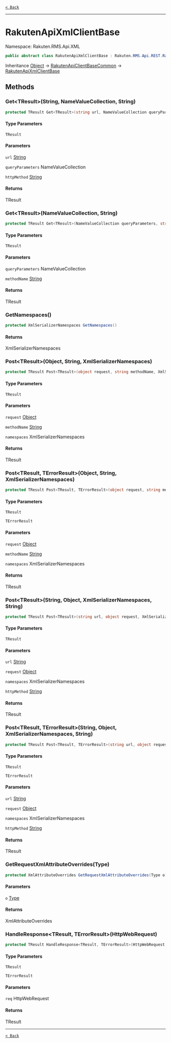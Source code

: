 [`< Back`](./)

---

# RakutenApiXmlClientBase

Namespace: Rakuten.RMS.Api.XML

```csharp
public abstract class RakutenApiXmlClientBase : Rakuten.RMS.Api.REST.RakutenApiClientBaseCommon
```

Inheritance [Object](https://docs.microsoft.com/en-us/dotnet/api/system.object) → [RakutenApiClientBaseCommon](./rakuten.rms.api.rest.rakutenapiclientbasecommon) → [RakutenApiXmlClientBase](./rakuten.rms.api.xml.rakutenapixmlclientbase)

## Methods

### **Get&lt;TResult&gt;(String, NameValueCollection, String)**

```csharp
protected TResult Get<TResult>(string url, NameValueCollection queryParameters, string httpMethod)
```

#### Type Parameters

`TResult`<br>

#### Parameters

`url` [String](https://docs.microsoft.com/en-us/dotnet/api/system.string)<br>

`queryParameters` NameValueCollection<br>

`httpMethod` [String](https://docs.microsoft.com/en-us/dotnet/api/system.string)<br>

#### Returns

TResult<br>

### **Get&lt;TResult&gt;(NameValueCollection, String)**

```csharp
protected TResult Get<TResult>(NameValueCollection queryParameters, string methodName)
```

#### Type Parameters

`TResult`<br>

#### Parameters

`queryParameters` NameValueCollection<br>

`methodName` [String](https://docs.microsoft.com/en-us/dotnet/api/system.string)<br>

#### Returns

TResult<br>

### **GetNamespaces()**

```csharp
protected XmlSerializerNamespaces GetNamespaces()
```

#### Returns

XmlSerializerNamespaces<br>

### **Post&lt;TResult&gt;(Object, String, XmlSerializerNamespaces)**

```csharp
protected TResult Post<TResult>(object request, string methodName, XmlSerializerNamespaces namespaces)
```

#### Type Parameters

`TResult`<br>

#### Parameters

`request` [Object](https://docs.microsoft.com/en-us/dotnet/api/system.object)<br>

`methodName` [String](https://docs.microsoft.com/en-us/dotnet/api/system.string)<br>

`namespaces` XmlSerializerNamespaces<br>

#### Returns

TResult<br>

### **Post&lt;TResult, TErrorResult&gt;(Object, String, XmlSerializerNamespaces)**

```csharp
protected TResult Post<TResult, TErrorResult>(object request, string methodName, XmlSerializerNamespaces namespaces)
```

#### Type Parameters

`TResult`<br>

`TErrorResult`<br>

#### Parameters

`request` [Object](https://docs.microsoft.com/en-us/dotnet/api/system.object)<br>

`methodName` [String](https://docs.microsoft.com/en-us/dotnet/api/system.string)<br>

`namespaces` XmlSerializerNamespaces<br>

#### Returns

TResult<br>

### **Post&lt;TResult&gt;(String, Object, XmlSerializerNamespaces, String)**

```csharp
protected TResult Post<TResult>(string url, object request, XmlSerializerNamespaces namespaces, string httpMethod)
```

#### Type Parameters

`TResult`<br>

#### Parameters

`url` [String](https://docs.microsoft.com/en-us/dotnet/api/system.string)<br>

`request` [Object](https://docs.microsoft.com/en-us/dotnet/api/system.object)<br>

`namespaces` XmlSerializerNamespaces<br>

`httpMethod` [String](https://docs.microsoft.com/en-us/dotnet/api/system.string)<br>

#### Returns

TResult<br>

### **Post&lt;TResult, TErrorResult&gt;(String, Object, XmlSerializerNamespaces, String)**

```csharp
protected TResult Post<TResult, TErrorResult>(string url, object request, XmlSerializerNamespaces namespaces, string httpMethod)
```

#### Type Parameters

`TResult`<br>

`TErrorResult`<br>

#### Parameters

`url` [String](https://docs.microsoft.com/en-us/dotnet/api/system.string)<br>

`request` [Object](https://docs.microsoft.com/en-us/dotnet/api/system.object)<br>

`namespaces` XmlSerializerNamespaces<br>

`httpMethod` [String](https://docs.microsoft.com/en-us/dotnet/api/system.string)<br>

#### Returns

TResult<br>

### **GetRequestXmlAttributeOverrides(Type)**

```csharp
protected XmlAttributeOverrides GetRequestXmlAttributeOverrides(Type o)
```

#### Parameters

`o` [Type](https://docs.microsoft.com/en-us/dotnet/api/system.type)<br>

#### Returns

XmlAttributeOverrides<br>

### **HandleResponse&lt;TResult, TErrorResult&gt;(HttpWebRequest)**

```csharp
protected TResult HandleResponse<TResult, TErrorResult>(HttpWebRequest req)
```

#### Type Parameters

`TResult`<br>

`TErrorResult`<br>

#### Parameters

`req` HttpWebRequest<br>

#### Returns

TResult<br>

---

[`< Back`](./)
